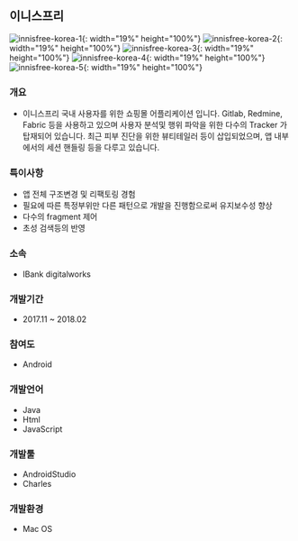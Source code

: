 ## 이니스프리

![innisfree-korea-1](./image/innisfree-korea-1.jpeg){: width="19%" height="100%"}
![innisfree-korea-2](./image/innisfree-korea-2.jpeg){: width="19%" height="100%"}
![innisfree-korea-3](./image/innisfree-korea-3.jpeg){: width="19%" height="100%"}
![innisfree-korea-4](./image/innisfree-korea-4.jpeg){: width="19%" height="100%"}
![innisfree-korea-5](./image/innisfree-korea-5.jpeg){: width="19%" height="100%"}

### 개요
- 이니스프리 국내 사용자를 위한 쇼핑몰 어플리케이션 입니다.
Gitlab, Redmine, Fabric 등을 사용하고 있으며 사용자 분석및 행위 파악을 위한 다수의 Tracker 가 탑재되어 있습니다.
최근 피부 진단을 위한 뷰티테일러 등이 삽입되었으며, 앱 내부에서의 세션 핸들링 등을 다루고 있습니다.

### 특이사항
- 앱 전체 구조변경 및 리팩토링 경험
- 필요에 따른 특정부위만 다른 패턴으로 개발을 진행함으로써 유지보수성 향상
- 다수의 fragment 제어
- 초성 검색등의 반영

### 소속
- IBank digitalworks

### 개발기간
- 2017.11 ~ 2018.02

### 참여도
- Android

### 개발언어
- Java
- Html
- JavaScript

### 개발툴
- AndroidStudio
- Charles

### 개발환경
- Mac OS
